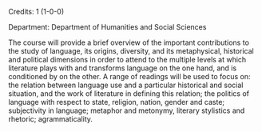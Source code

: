 Credits: 1 (1-0-0)

Department: Department of Humanities and Social Sciences

The course will provide a brief overview of the important contributions to the study of language, its origins, diversity, and its metaphysical, historical and political dimensions in order to attend to the multiple levels at which literature plays with and transforms language on the one hand, and is conditioned by on the other. A range of readings will be used to focus on: the relation between language use and a particular historical and social situation, and the work of literature in defining this relation; the politics of language with respect to state, religion, nation, gender and caste; subjectivity in language; metaphor and metonymy, literary stylistics and rhetoric; agrammaticality.